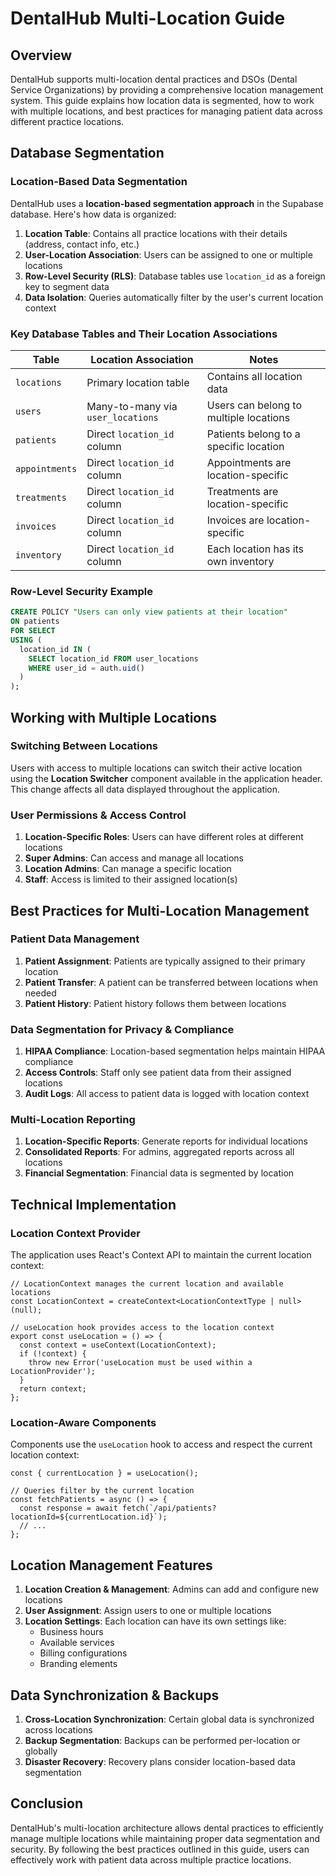 # DentalHub Multi-Location Guide

## Overview

DentalHub supports multi-location dental practices and DSOs (Dental Service Organizations) by providing a comprehensive location management system. This guide explains how location data is segmented, how to work with multiple locations, and best practices for managing patient data across different practice locations.

## Database Segmentation

### Location-Based Data Segmentation

DentalHub uses a **location-based segmentation approach** in the Supabase database. Here's how data is organized:

1. **Location Table**: Contains all practice locations with their details (address, contact info, etc.)
2. **User-Location Association**: Users can be assigned to one or multiple locations
3. **Row-Level Security (RLS)**: Database tables use `location_id` as a foreign key to segment data
4. **Data Isolation**: Queries automatically filter by the user's current location context

### Key Database Tables and Their Location Associations

| Table | Location Association | Notes |
|-------|---------------------|-------|
| `locations` | Primary location table | Contains all location data |
| `users` | Many-to-many via `user_locations` | Users can belong to multiple locations |
| `patients` | Direct `location_id` column | Patients belong to a specific location |
| `appointments` | Direct `location_id` column | Appointments are location-specific |
| `treatments` | Direct `location_id` column | Treatments are location-specific |
| `invoices` | Direct `location_id` column | Invoices are location-specific |
| `inventory` | Direct `location_id` column | Each location has its own inventory |

### Row-Level Security Example

```sql
CREATE POLICY "Users can only view patients at their location"
ON patients
FOR SELECT
USING (
  location_id IN (
    SELECT location_id FROM user_locations
    WHERE user_id = auth.uid()
  )
);
```

## Working with Multiple Locations

### Switching Between Locations

Users with access to multiple locations can switch their active location using the **Location Switcher** component available in the application header. This change affects all data displayed throughout the application.

### User Permissions & Access Control

1. **Location-Specific Roles**: Users can have different roles at different locations
2. **Super Admins**: Can access and manage all locations
3. **Location Admins**: Can manage a specific location
4. **Staff**: Access is limited to their assigned location(s)

## Best Practices for Multi-Location Management

### Patient Data Management

1. **Patient Assignment**: Patients are typically assigned to their primary location
2. **Patient Transfer**: A patient can be transferred between locations when needed
3. **Patient History**: Patient history follows them between locations

### Data Segmentation for Privacy & Compliance

1. **HIPAA Compliance**: Location-based segmentation helps maintain HIPAA compliance
2. **Access Controls**: Staff only see patient data from their assigned locations
3. **Audit Logs**: All access to patient data is logged with location context

### Multi-Location Reporting

1. **Location-Specific Reports**: Generate reports for individual locations
2. **Consolidated Reports**: For admins, aggregated reports across all locations
3. **Financial Segmentation**: Financial data is segmented by location

## Technical Implementation

### Location Context Provider

The application uses React's Context API to maintain the current location context:

```tsx
// LocationContext manages the current location and available locations
const LocationContext = createContext<LocationContextType | null>(null);

// useLocation hook provides access to the location context
export const useLocation = () => {
  const context = useContext(LocationContext);
  if (!context) {
    throw new Error('useLocation must be used within a LocationProvider');
  }
  return context;
};
```

### Location-Aware Components

Components use the `useLocation` hook to access and respect the current location context:

```tsx
const { currentLocation } = useLocation();

// Queries filter by the current location
const fetchPatients = async () => {
  const response = await fetch(`/api/patients?locationId=${currentLocation.id}`);
  // ...
};
```

## Location Management Features

1. **Location Creation & Management**: Admins can add and configure new locations
2. **User Assignment**: Assign users to one or multiple locations
3. **Location Settings**: Each location can have its own settings like:
   - Business hours
   - Available services
   - Billing configurations
   - Branding elements

## Data Synchronization & Backups

1. **Cross-Location Synchronization**: Certain global data is synchronized across locations
2. **Backup Segmentation**: Backups can be performed per-location or globally
3. **Disaster Recovery**: Recovery plans consider location-based data segmentation

## Conclusion

DentalHub's multi-location architecture allows dental practices to efficiently manage multiple locations while maintaining proper data segmentation and security. By following the best practices outlined in this guide, users can effectively work with patient data across multiple practice locations.